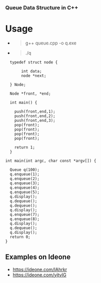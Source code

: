 ### Queue Data Structure in C++

# Usage

* >g++ queue.cpp -o q.exe
* >./q
```
  typedef struct node {
 
       int data;
       node *next;
         
  } Node;

  Node *front, *end; 

  int main() {

    push(front,end,1);
    push(front,end,2);
    push(front,end,3);
    pop(front);
    pop(front);
    pop(front);
    pop(front);

    return 1; 
  } 
```

```
int main(int argc, char const *argv[]) {
 
  Queue q(100);
  q.enqueue(1);
  q.enqueue(2);
  q.enqueue(3);
  q.enqueue(4);
  q.enqueue(5);
  q.display();
  q.dequeue();
  q.dequeue();
  q.display();
  q.enqueue(7);
  q.enqueue(8);
  q.display();
  q.dequeue();
  q.display();
  return 0;
}
```
  
## Examples on Ideone

* https://ideone.com/IAhrkr
* https://ideone.com/yjtvIG
